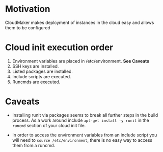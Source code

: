 # Motivation
CloudMaker makes deployment of instances in the cloud easy and allows them to be configured

# Cloud init execution order

1. Environment variables are placed in /etc/environment. **See Caveats**
1. SSH keys are installed.
1. Listed packages are installed.
1. Include scripts are executed.
1. Runcmds are executed.

# Caveats

* Installing runit via packages seems to break all further steps in the build process. As a work around include `apt-get install -y runit` in the `runcmd` section of your cloud init file.

* In order to access the environment variables from an include script you will need to `source /etc/environment`, there is no easy way to access them from a runcmd.
